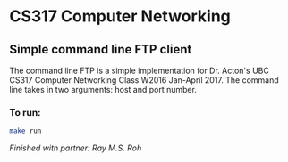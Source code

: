 # CS317 Computer Networking
## Simple command line FTP client

The command line FTP is a simple implementation for Dr. Acton's UBC CS317 Computer Networking Class W2016 Jan-April 2017.
The command line takes in two arguments: host and port number.

### To run:
```bash
make run
```

*Finished with partner: Ray M.S. Roh*
